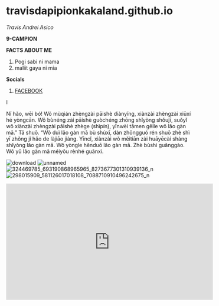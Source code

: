 # travisdapipionkakaland.github.io
*Travis Andrei Asico*

**9-CAMPION**

**FACTS ABOUT ME**
1. Pogi sabi ni mama
2. maliit gaya ni mia 


**Socials**
1.  [FACEBOOK](https://www.facebook.com/travis.asico.1/)

I


Nǐ hǎo, wēi bó! Wǒ mùqián zhèngzài pāishè diànyǐng, xiànzài zhèngzài xiūxí hé yòngcān. Wǒ bùnéng zài pāishè guòchéng zhōng shǐyòng shǒujī, suǒyǐ wǒ xiànzài zhèngzài pāishè zhège (shìpín), yīnwèi tāmen gěile wǒ lǎo gàn mā.” Tā shuō. “Wǒ duì lǎo gàn mā bù shúxī, dàn zhōngguó rén shuō zhè shì yī zhǒng jí hǎo de làjiāo jiàng. Yīncǐ, xiànzài wǒ měitiān zài huāyēcài shàng shǐyòng lǎo gàn mā. Wǒ yòngle hěnduō lǎo gàn mā. Zhè bùshì guǎnggào. Wǒ yǔ lǎo gàn mā méiyǒu rènhé guānxì.

![download](https://user-images.githubusercontent.com/122416302/211978968-4fce8fcf-31cc-42f3-9506-42f66a1ca8cf.jpg) ![unnamed](https://user-images.githubusercontent.com/122416302/212213688-7541d61f-d788-4442-b0b6-04a4d6faf12b.png)
![324469785_693190868965965_8273677301310939136_n](https://user-images.githubusercontent.com/122416302/211979920-4d8bfd0a-ccba-453d-ad70-9d6f751c3d0d.jpg)
![298015909_581126017018108_7088710910496242675_n](https://user-images.githubusercontent.com/122416302/211980329-8814d78b-7866-415c-be1d-8bdf6a5c8a2b.jpg)
<iframe width="560" height="315" src="https://www.youtube.com/embed/dWFf4j1Iusw" title="YouTube video player" frameborder="0" allow="accelerometer; autoplay; clipboard-write; encrypted-media; gyroscope; picture-in-picture; web-share" allowfullscreen></iframe>
